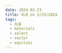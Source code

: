 ```yaml
---
date: 2024-02-23
title: XLB on 2/23/2024
tags: 
  - XLB
  - materials
  - select
  - sector
  - equities
---
```

<div class="post">
<snapshot-grid 
    :reports="['2024/02/22/CTA/XLB', '2024/02/23/CTA/XLB', '2024/02/23/MTP/XLB']"
    chart="2024/02/23/Chart/XLB"
/>
<p>

</p>
<p>

</p>
</div>